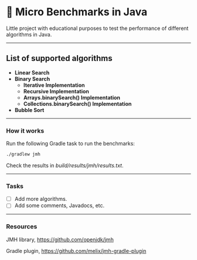 # 🛵 Micro Benchmarks in Java

Little project with educational purposes to test the performance of different algorithms in Java.

---

## List of supported algorithms

- **Linear Search**
- **Binary Search**
    - ****Iterative Implementation****
    - ****Recursive Implementation****
    - **Arrays.binarySearch() Implementation**
    - **Collections.binarySearch() Implementation**
- **Bubble Sort**
---

### How it works

Run the following Gradle task to run the benchmarks:

```bash
./gradlew jmh
```

Check the results in *build/results/jmh/results.txt*.

---

### Tasks

- [ ]  Add more algorithms.
- [ ]  Add some comments, Javadocs, etc.

---

### Resources

JMH library, https://github.com/openjdk/jmh

Gradle plugin, https://github.com/melix/jmh-gradle-plugin
